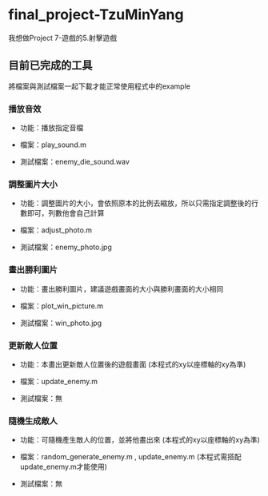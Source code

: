# final_project-TzuMinYang

我想做Project 7-遊戲的5.射擊遊戲

## 目前已完成的工具

將檔案與測試檔案一起下載才能正常使用程式中的example

### 播放音效

* 功能：播放指定音檔

* 檔案：play_sound.m

* 測試檔案：enemy_die_sound.wav

### 調整圖片大小

* 功能：調整圖片的大小，會依照原本的比例去縮放，所以只需指定調整後的行數即可，列數他會自己計算

* 檔案：adjust_photo.m

* 測試檔案：enemy_photo.jpg

### 畫出勝利圖片

* 功能：畫出勝利圖片，建議遊戲畫面的大小與勝利畫面的大小相同

* 檔案：plot_win_picture.m

* 測試檔案：win_photo.jpg

### 更新敵人位置

* 功能：本畫出更新敵人位置後的遊戲畫面 (本程式的xy以座標軸的xy為準)

* 檔案：update_enemy.m

* 測試檔案：無

### 隨機生成敵人

* 功能：可隨機產生敵人的位置，並將他畫出來 (本程式的xy以座標軸的xy為準)

* 檔案：random_generate_enemy.m , update_enemy.m (本程式需搭配update_enemy.m才能使用)

* 測試檔案：無
